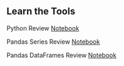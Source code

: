 ## Learn the Tools

Python Review [Notebook](https://faithkane3.github.io/python_dt_review_notebook)

Pandas Series Review [Notebook](https://faithkane3.github.io/pandas_series_review/pandas_series_review)

Pandas DataFrames Review [Notebook](https://faithkane3.github.io/pandas_dataframes_review)